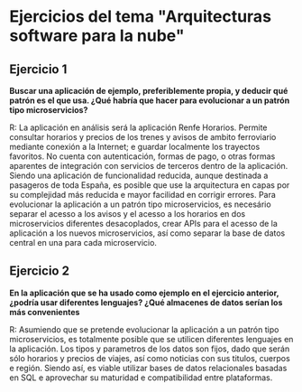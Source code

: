 # Ejercicios del tema "Arquitecturas software para la nube"

## Ejercicio 1

**Buscar una aplicación de ejemplo, preferiblemente propia, y deducir qué patrón es el que usa. ¿Qué habría que hacer para evolucionar a un patrón tipo microservicios?**

R: La aplicación en análisis será la aplicación Renfe Horarios. Permite consultar horarios y precios de los trenes y avisos de ambito ferroviario mediante conexión a la Internet; e guardar localmente los trayectos favoritos. No cuenta con autenticación, formas de pago, o otras formas aparentes de integración con servicios de terceros dentro de la aplicación.
Siendo una aplicación de funcionalidad reducida, aunque destinada a pasageros de toda España, es posible que use la arquitectura en capas por su complejidad más reducida e mayor facilidad en corrigir errores.
Para evolucionar la aplicación a un patrón tipo microservicios, es necesário separar el acesso a los avisos y el acesso a los horarios en dos microservicios diferentes desacoplados, crear APIs para el acesso de la aplicación a los nuevos microservicios, así como separar la base de datos central en una para cada microservicio.

## Ejercicio 2

**En la aplicación que se ha usado como ejemplo en el ejercicio anterior, ¿podría usar diferentes lenguajes? ¿Qué almacenes de datos serían los más convenientes**

R: Asumiendo que se pretende evolucionar la aplicación a un patrón tipo microservicios, es totalmente posible que se utilicen diferentes lenguajes en la aplicación. Los tipos y parametros de los datos son fijos, dado que serán sólo horarios y precios de viajes, así como noticias con sus titulos, cuerpos e región. Siendo así, es viable utilizar bases de datos relacionales basadas en SQL e aprovechar su maturidad e compatibilidad entre plataformas.
